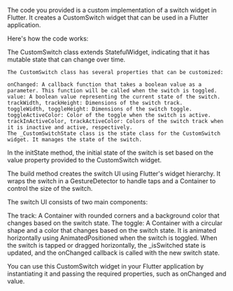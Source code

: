 The code you provided is a custom implementation of a switch widget in Flutter. It creates a CustomSwitch widget that can be used in a Flutter application.

Here's how the code works:

The CustomSwitch class extends StatefulWidget, indicating that it has mutable state that can change over time.

```
The CustomSwitch class has several properties that can be customized:

onChanged: A callback function that takes a boolean value as a parameter. This function will be called when the switch is toggled.
value: A boolean value representing the current state of the switch.
trackWidth, trackHeight: Dimensions of the switch track.
toggleWidth, toggleHeight: Dimensions of the switch toggle.
toggleActiveColor: Color of the toggle when the switch is active.
trackInActiveColor, trackActiveColor: Colors of the switch track when it is inactive and active, respectively.
The _CustomSwitchState class is the state class for the CustomSwitch widget. It manages the state of the switch.
```
In the initState method, the initial state of the switch is set based on the value property provided to the CustomSwitch widget.

The build method creates the switch UI using Flutter's widget hierarchy. It wraps the switch in a GestureDetector to handle taps and a Container to control the size of the switch.

The switch UI consists of two main components:

The track: A Container with rounded corners and a background color that changes based on the switch state.
The toggle: A Container with a circular shape and a color that changes based on the switch state. It is animated horizontally using AnimatedPositioned when the switch is toggled.
When the switch is tapped or dragged horizontally, the _isSwitched state is updated, and the onChanged callback is called with the new switch state.

You can use this CustomSwitch widget in your Flutter application by instantiating it and passing the required properties, such as onChanged and value.
